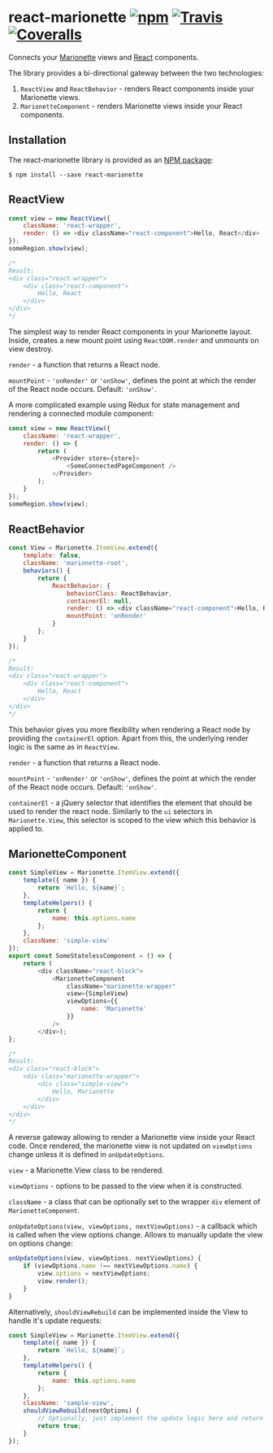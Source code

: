 # react-marionette [![npm](https://img.shields.io/npm/v/react-marionette.svg?style=flat-square)](https://www.npmjs.com/package/react-marionette) [![Travis](https://img.shields.io/travis/xsburg/react-marionette.svg?style=flat-square)](https://travis-ci.org/xsburg/react-marionette) [![Coveralls](https://img.shields.io/coveralls/xsburg/react-marionette.svg?style=flat-square)](https://coveralls.io/github/xsburg/react-marionette)

Connects your [Marionette](https://marionettejs.com/) views and [React](https://reactjs.org/) components.

The library provides a bi-directional gateway between the two technologies:

1. `ReactView` and `ReactBehavior` - renders React components inside your Marionette views.
2. `MarionetteComponent` - renders Marionette views inside your React components.

## Installation

The react-marionette library is provided as an [NPM package](https://www.npmjs.com/package/react-marionette):

```
$ npm install --save react-marionette
```

## ReactView

```javascript
const view = new ReactView({
    className: 'react-wrapper',
    render: () => <div className="react-component">Hello, React</div>
});
someRegion.show(view);

/*
Result:
<div class="react-wrapper">
    <div class="react-component">
        Hello, React
    </div>
</div>
*/
```

The simplest way to render React components in your Marionette layout. Inside, creates a new mount point using `ReactDOM.render` and unmounts on view destroy.

`render` - a function that returns a React node.

`mountPoint` - `'onRender'` or `'onShow'`, defines the point at which the render of the React node occurs. Default: `'onShow'`.

A more complicated example using Redux for state management and rendering a connected module component:

```javascript
const view = new ReactView({
    className: 'react-wrapper',
    render: () => {
        return (
            <Provider store={store}>
                <SomeConnectedPageComponent />
            </Provider>
        );
    }
});
someRegion.show(view);
```

## ReactBehavior

```javascript
const View = Marionette.ItemView.extend({
    template: false,
    className: 'marionette-root',
    behaviors() {
        return {
            ReactBehavior: {
                behaviorClass: ReactBehavior,
                containerEl: null,
                render: () => <div className="react-component">Hello, React!</div>,
                mountPoint: 'onRender'
            }
        };
    }
});

/*
Result:
<div class="react-wrapper">
    <div class="react-component">
        Hello, React
    </div>
</div>
*/
```

This behavior gives you more flexibility when rendering a React node by providing the `containerEl` option. Apart from this, the underlying render logic is the same as in `ReactView`.

`render` - a function that returns a React node.

`mountPoint` - `'onRender'` or `'onShow'`, defines the point at which the render of the React node occurs. Default: `'onShow'`.

`containerEl` - a jQuery selector that identifies the element that should be used to render the react node. Similarly to the `ui` selectors in `Marionette.View`, this selector is scoped to the view which this behavior is applied to.

## MarionetteComponent

```javascript
const SimpleView = Marionette.ItemView.extend({
    template({ name }) {
        return `Hello, ${name}`;
    },
    templateHelpers() {
        return {
            name: this.options.name
        };
    },
    className: 'simple-view'
});
export const SomeStatelessComponent = () => {
    return (
        <div className="react-block">
            <MarionetteComponent
                className="marionette-wrapper"
                view={SimpleView}
                viewOptions={{
                    name: 'Marionette'
                }}
            />
        </div>);
};

/*
Result:
<div class="react-block">
    <div class="marionette-wrapper">
        <div class="simple-view">
            Hello, Marionette
        </div>
    </div>
</div>
*/
```

A reverse gateway allowing to render a Marionette view inside your React code. Once rendered, the marionette view is not updated on `viewOptions` change unless it is defined in `onUpdateOptions`.

`view` - a Marionette.View class to be rendered.

`viewOptions` - options to be passed to the view when it is constructed.

`className` - a class that can be optionally set to the wrapper `div` element of `MarionetteComponent`.

`onUpdateOptions(view, viewOptions, nextViewOptions)` - a callback which is called when the view options change. Allows to manually update the view on options change:

```javascript
onUpdateOptions(view, viewOptions, nextViewOptions) {
    if (viewOptions.name !== nextViewOptions.name) {
        view.options = nextViewOptions;
        view.render();
    }
}
```

Alternatively, `shouldViewRebuild` can be implemented inside the View to handle it's update requests:

```javascript
const SimpleView = Marionette.ItemView.extend({
    template({ name }) {
        return `Hello, ${name}`;
    },
    templateHelpers() {
        return {
            name: this.options.name
        };
    },
    className: 'sample-view',
    shouldViewRebuild(nextOptions) {
        // Optionally, just implement the update logic here and return false
        return true;
    }
});
```
